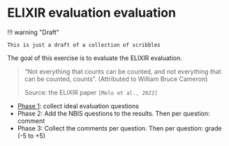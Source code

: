# ELIXIR evaluation evaluation

!!! warning "Draft"

    This is just a draft of a collection of scribbles

The goal of this exercise is to evaluate the ELIXIR evaluation.

> “Not everything that counts can be counted,
> and not everything that can be counted, counts”. (Attributed to William Bruce Cameron)
>
> Source: the ELIXIR paper `[Melo et al., 2022]`

- [Phase 1](phase_1.md): collect ideal evaluation questions
- Phase 2: Add the NBIS questions to the results. Then per question: comment
- Phase 3: Collect the comments per question. Then per question: grade (-5 to +5) 


